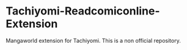 # Tachiyomi-Readcomiconline-Extension
Mangaworld extension for Tachiyomi. This is a non official repository.
